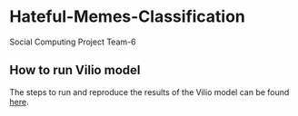 # Hateful-Memes-Classification
Social Computing Project Team-6

## How to run Vilio model
The steps to run and reproduce the results of the Vilio model can be found [here](vilio/SCORE_REPRO.md).
